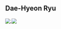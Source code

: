 ## Dae-Hyeon Ryu
<a href="https://github.com/jerrytrap/github-readme-stats">
    <img align="center" src="https://github-readme-stats.vercel.app/api/top-langs/?username=jerrytrap&layout=compact&theme=buefy&show_icons=true" />
</a>
<a href="https://github.com/jerrytrap/github-readme-stats">
    <img align="center" src="https://github-readme-stats.vercel.app/api?username=jerrytrap&show_icons=true&theme=buefy" />
</a>
